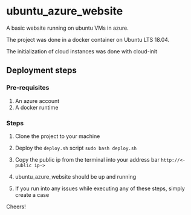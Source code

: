 # ubuntu_azure_website  
A basic website running on ubuntu VMs in azure.    

The project was done in a docker container on Ubuntu LTS 18.04.

The initialization of cloud instances was done with cloud-init

## Deployment steps
### Pre-requisites
1. An azure account
2. A docker runtime

### Steps
1. Clone the project to your machine 

2. Deploy the ```deploy.sh``` script
```sudo bash deploy.sh```

3. Copy the public ip from the terminal into your address bar
```http://<-public ip->```

4. ubuntu_azure_website should be up and running

5. If you run into any issues while executing any of these steps, simply create a case

Cheers!
